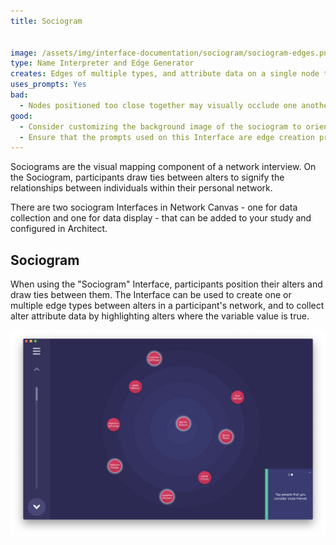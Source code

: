 ```yaml
---
title: Sociogram


image: /assets/img/interface-documentation/sociogram/sociogram-edges.png
type: Name Interpreter and Edge Generator
creates: Edges of multiple types, and attribute data on a single node type
uses_prompts: Yes
bad:
  - Nodes positioned too close together may visually occlude one another or the edge between them. Caution participants not to place nodes directly on top of one another. 
good:
  - Consider customizing the background image of the sociogram to orient participants to the activity or to add meaning to the layout variable (e.g. such as using quadrants). 
  - Ensure that the prompts used on this Interface are edge creation prompts - questions about the relationships between alters. 
---
```


Sociograms are the visual mapping component of a network interview. On the Sociogram, participants draw ties between alters to signify the relationships between individuals within their personal network.

There are two sociogram Interfaces in Network Canvas - one for data collection and one for data display - that can be added to your study and configured in Architect.

## Sociogram

When using the "Sociogram" Interface, participants position their alters and draw ties between them. The Interface can be used to create one or multiple edge types between alters in a participant's network, and to collect alter attribute data by highlighting alters where the variable value is true.

![Image](/assets/img/interface-documentation/sociogram/sociogram-highlight.png)
